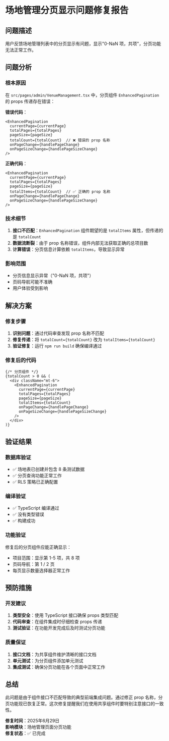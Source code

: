# 场地管理分页显示问题修复报告

## 问题描述
用户反馈场地管理列表中的分页显示有问题，显示"0-NaN 项，共项"，分页功能无法正常工作。

## 问题分析

### 根本原因
在 `src/pages/admin/VenueManagement.tsx` 中，分页组件 `EnhancedPagination` 的 props 传递存在错误：

**错误代码**：
```tsx
<EnhancedPagination
  currentPage={currentPage}
  totalPages={totalPages}
  pageSize={pageSize}
  totalCount={totalCount}  // ❌ 错误的 prop 名称
  onPageChange={handlePageChange}
  onPageSizeChange={handlePageSizeChange}
/>
```

**正确代码**：
```tsx
<EnhancedPagination
  currentPage={currentPage}
  totalPages={totalPages}
  pageSize={pageSize}
  totalItems={totalCount}  // ✅ 正确的 prop 名称
  onPageChange={handlePageChange}
  onPageSizeChange={handlePageSizeChange}
/>
```

### 技术细节
1. **接口不匹配**：`EnhancedPagination` 组件期望的是 `totalItems` 属性，但传递的是 `totalCount`
2. **数据流断裂**：由于 prop 名称错误，组件内部无法获取正确的总项目数
3. **计算错误**：分页信息计算依赖 `totalItems`，导致显示异常

### 影响范围
- 分页信息显示异常（"0-NaN 项，共项"）
- 页码导航可能不准确
- 用户体验受到影响

## 解决方案

### 修复步骤
1. **识别问题**：通过代码审查发现 prop 名称不匹配
2. **修复传递**：将 `totalCount={totalCount}` 改为 `totalItems={totalCount}`
3. **验证修复**：运行 `npm run build` 确保编译通过

### 修复后的代码
```tsx
{/* 分页组件 */}
{totalCount > 0 && (
  <div className="mt-6">
    <EnhancedPagination
      currentPage={currentPage}
      totalPages={totalPages}
      pageSize={pageSize}
      totalItems={totalCount}
      onPageChange={handlePageChange}
      onPageSizeChange={handlePageSizeChange}
    />
  </div>
)}
```

## 验证结果

### 数据库验证
- ✅ 场地表已创建并包含 8 条测试数据
- ✅ 分页查询功能正常工作
- ✅ RLS 策略已正确配置

### 编译验证
- ✅ TypeScript 编译通过
- ✅ 没有类型错误
- ✅ 构建成功

### 功能验证
修复后的分页组件应能正确显示：
- 项目范围：显示第 1-5 项，共 8 项
- 页码导航：第 1 / 2 页
- 每页显示数量选择器正常工作

## 预防措施

### 开发建议
1. **类型安全**：使用 TypeScript 接口确保 props 类型匹配
2. **代码审查**：在组件集成时仔细检查 props 传递
3. **测试验证**：在功能开发完成后及时测试分页功能

### 质量保证
1. **接口文档**：为共享组件维护清晰的接口文档
2. **单元测试**：为分页组件添加单元测试
3. **集成测试**：确保分页功能在各个页面中正常工作

## 总结
此问题是由于组件接口不匹配导致的典型前端集成问题。通过修正 prop 名称，分页功能现已恢复正常。这次修复提醒我们在使用共享组件时要特别注意接口的一致性。

**修复时间**：2025年6月29日  
**影响模块**：场地管理页面分页功能  
**修复状态**：✅ 已完成 